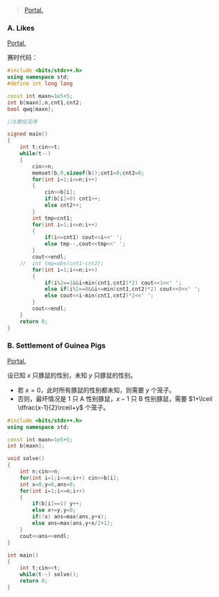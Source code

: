 > [Portal.](https://codeforces.com/contest/1802)

### A. Likes

[Portal.](https://codeforces.com/contest/1802/problem/A)

赛时代码：

```cpp
#include <bits/stdc++.h>
using namespace std;
#define int long long

const int maxn=1e5+5;
int b[maxn],n,cnt1,cnt2;
bool qwq[maxn];

//b数组无序 

signed main()
{
	int t;cin>>t;
	while(t--)
	{
		cin>>n;
		memset(b,0,sizeof(b));cnt1=0;cnt2=0;
		for(int i=1;i<=n;i++) 
		{
			cin>>b[i];
			if(b[i]>0) cnt1++;
			else cnt2++;
		}
		int tmp=cnt1;
		for(int i=1;i<=n;i++)
		{
			if(i<=cnt1) cout<<i<<' ';
			else tmp--,cout<<tmp<<' '; 
		}
		cout<<endl;
	//	int tmp=abs(cnt1-cnt2);
		for(int i=1;i<=n;i++)
		{
			if(i%2==1&&i<min(cnt1,cnt2)*2) cout<<1<<' ';
			else if(i%2==0&&i<=min(cnt1,cnt2)*2) cout<<0<<' ';
			else cout<<i-min(cnt1,cnt2)*2<<' ';
		}
		cout<<endl;
	}
	return 0;
}
```

### B. Settlement of Guinea Pigs

[Portal.](https://www.luogu.com.cn/problem/CF1802B)

设已知 $x$ 只豚鼠的性别，未知 $y$ 只豚鼠的性别。

- 若 $x=0$，此时所有豚鼠的性别都未知，则需要 $y$ 个笼子。
- 否则，最坏情况是 $1$ 只 A 性别豚鼠，$x-1$ 只 B 性别豚鼠，需要 $1+\lceil \dfrac{x-1}{2}\rceil+y$ 个笼子。

```cpp
#include <bits/stdc++.h>
using namespace std;

const int maxn=1e5+5;
int b[maxn];

void solve()
{
    int n;cin>>n;
    for(int i=1;i<=n;i++) cin>>b[i];
    int x=0,y=0,ans=0;
    for(int i=1;i<=n;i++)
    {
        if(b[i]==1) y++;
        else x+=y,y=0;
        if(!x) ans=max(ans,y+x);
        else ans=max(ans,y+x/2+1);
    }
    cout<<ans<<endl;
}

int main()
{
    int t;cin>>t;
    while(t--) solve();
    return 0;
}
```

